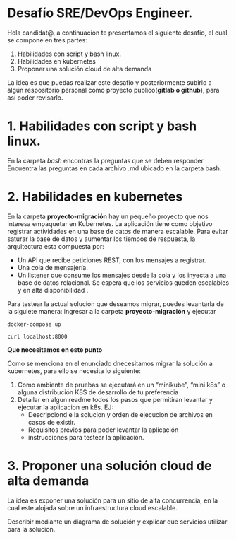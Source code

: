 # Desafío SRE/DevOps Engineer.

Hola candidat@, a continuación te presentamos el siguiente desafio, el cual se compone en tres partes:

1. Habilidades con script y bash linux.
2. Habilidades en kubernetes
3. Proponer una solución cloud de  alta demanda

La idea es que puedas realizar este desafio y posteriormente subirlo a algún respositorio personal como proyecto publico(**gitlab o github**), para así poder revisarlo.

# **1. Habilidades con script y bash linux.**

En la carpeta *bash* encontras la preguntas que se deben responder
Encuentra las preguntas en cada archivo .md ubicado en la carpeta bash.

# **2. Habilidades en kubernetes**

En la carpeta **proyecto-migración** hay un pequeño proyecto que nos interesa empaquetar en Kubernetes. La aplicación tiene
como objetivo registrar actividades en una base de datos de manera escalable. Para evitar
saturar la base de datos y aumentar los tiempos de respuesta, la arquitectura esta
compuesta por:
- Un API que recibe peticiones REST, con los mensajes a registrar.
- Una cola de mensajería.
- Un listener que consume los mensajes desde la cola y los inyecta a una base de datos relacional.
Se espera que los servicios queden escalables y en alta disponibilidad .

Para testear la actual solucion que deseamos migrar, puedes levantarla de la siguiete manera:
ingresar a la carpeta **proyecto-migración** y ejecutar

`docker-compose up `

`curl localhost:8000`

**Que necesitamos en este punto**<p>
Como se menciona en el enunciado dnecesitamos migrar la solución a kubernetes, para ello se necesita lo siguiente:

1. Como ambiente de pruebas se ejecutará en un “minikube”, “mini k8s” o alguna distribución K8S de desarrollo de tu preferencia
2. Detallar en algun readme todos los pasos que permitiran levantar y ejecutar la aplicacion en k8s. EJ: 
   - Descripciond e la solucion y orden de ejecucion de archivos en casos de existir.
   - Requisitos previos para poder levantar la aplicación
   - instrucciones para testear la aplicación.

 # **3. Proponer una solución cloud de  alta demanda**

La idea es exponer una solución para un sitio de alta concurrencia, en la cual este alojada sobre un infraestructura cloud escalable.

Describir mediante un diagrama de solución y explicar que servicios utilizar para la solucion.


